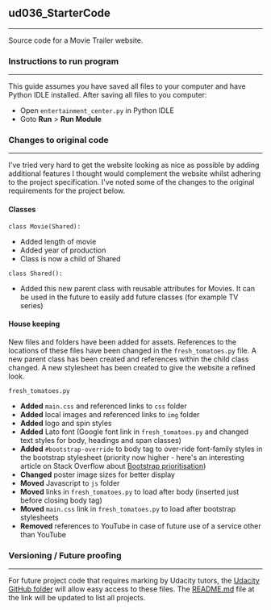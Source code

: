## ud036_StarterCode
___
Source code for a Movie Trailer website.

### Instructions to run program
___
This guide assumes you have saved all files to your computer and have Python IDLE installed.
After saving all files to you computer:

- Open `entertainment_center.py` in Python IDLE
- Goto **Run** > **Run Module** 

### Changes to original code
___
I've tried very hard to get the website looking as nice as possible by adding additional features I thought would complement the website whilst adhering to the project specification. I've noted some of the changes to the original requirements for the project below.

#### Classes

`class Movie(Shared):`

- Added length of movie
- Added year of production
- Class is now a child of Shared

`class Shared():`

- Added this new parent class with reusable attributes for Movies. It can be used in the future to easily add future classes (for example TV series)

#### House keeping

New files and folders have been added for assets. References to the locations of these files have been changed in the `fresh_tomatoes.py` file. A new parent class has been created and references within the child class changed. A new stylesheet has been created to give the website a refined look.

`fresh_tomatoes.py`

- **Added** `main.css` and referenced links to `css` folder
- **Added** local images and referenced links to `img` folder
- **Added** logo and spin styles
- **Added** Lato font (Google font link in `fresh_tomatoes.py` and changed text styles for body, headings and span classes)
- **Added** `#bootstrap-override` to body tag to over-ride font-family styles in the bootstrap stylesheet (priority now higher - here's an interesting article on Stack Overflow about [Bootstrap prioritisation](https://stackoverflow.com/questions/20721248/best-way-to-override-bootstrap-css))
- **Changed** poster image sizes for better display
- **Moved** Javascript to `js` folder
- **Moved** links in `fresh_tomatoes.py` to load after body (inserted just before closing body tag)
- **Moved** `main.css` link in `fresh_tomatoes.py` to load after bootstrap stylesheets
- **Removed** references to YouTube in case of future use of a service other than YouTube

### Versioning / Future proofing
___
For future project code that requires marking by Udacity tutors, the [Udacity GitHub folder](https://github.com/mattbingham/udacity) will allow easy access to these files. The [README.md](https://github.com/mattbingham/udacity/blob/master/README.md) file at the link will be updated to list all projects.